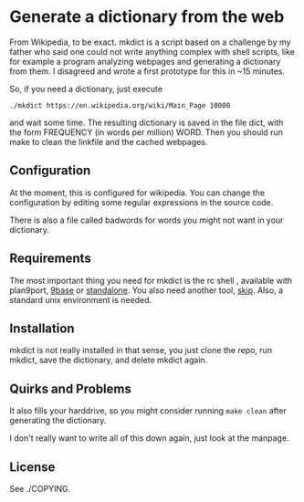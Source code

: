 Generate a dictionary from the web
==================================

From Wikipedia, to be exact.
mkdict is a script based on a challenge
by my father who said one could not write
anything complex with shell scripts, like
for example a program analyzing webpages and
generating a dictionary from them. I disagreed
and wrote a first prototype for this in \~15 minutes.

So, if you need a dictionary, just execute

	./mkdict https://en.wikipedia.org/wiki/Main_Page 10000

and wait some time. The resulting dictionary is saved in
the file dict, with the form
FREQUENCY (in words per million) WORD.
Then you should run make to clean the linkfile and the cached
webpages.

Configuration
-------------

At the moment, this is configured for wikipedia.
You can change the configuration by editing some
regular expressions in the source code.

There is also a file called badwords for words
you might not want in your dictionary.

Requirements
------------

The most important thing you need for
mkdict is the rc shell , available with plan9port,
[9base](http://tools.suckless.org/9base) or
[standalone](https://www.github.com/rakitzis/rc).
You also need another tool,
[skip](https://www.github.com/scharlatan/skip).
Also, a standard unix environment is needed.

Installation
------------

mkdict is not really installed in that sense, you just
clone the repo, run mkdict, save the dictionary, and
delete mkdict again.

Quirks and Problems
-------------------

It also fills your harddrive, so you might consider running
`make clean` after generating the dictionary.

I don't really want to write all of this down again,
just look at the manpage.

License
-------

See ./COPYING.
